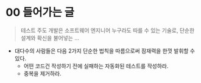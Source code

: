# 00 들어가는 글

> 테스트 주도 개발은 소프트웨어 엔지니어 누구라도 따를 수 있는 기술로, 단순한 설계와 확신을 불어넣는 ...

- 대다수의 사람들은 다음 2가지 단순한 법칙을 따름으로써 잠재력을 한껏 발휘할 수 있다.
  - 어떤 코드건 작성하기 전에 실패하는 자동화된 테스트를 작성하라.
  - 중복을 제거하라.
